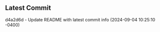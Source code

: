 
## Latest Commit
d4a2d6d - Update README with latest commit info (2024-09-04 10:25:10 -0400) <Yunxi-Zhou>
